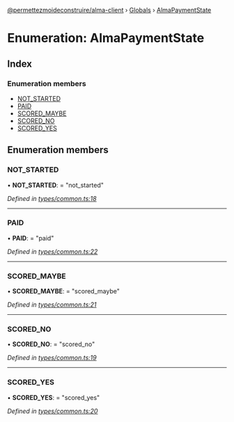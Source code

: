 [@permettezmoideconstruire/alma-client](../README.md) › [Globals](../globals.md) › [AlmaPaymentState](almapaymentstate.md)

# Enumeration: AlmaPaymentState

## Index

### Enumeration members

* [NOT_STARTED](almapaymentstate.md#not_started)
* [PAID](almapaymentstate.md#paid)
* [SCORED_MAYBE](almapaymentstate.md#scored_maybe)
* [SCORED_NO](almapaymentstate.md#scored_no)
* [SCORED_YES](almapaymentstate.md#scored_yes)

## Enumeration members

###  NOT_STARTED

• **NOT_STARTED**: = "not_started"

*Defined in [types/common.ts:18](https://github.com/permettez-moi-de-construire/alma-client/blob/23f101f/src/types/common.ts#L18)*

___

###  PAID

• **PAID**: = "paid"

*Defined in [types/common.ts:22](https://github.com/permettez-moi-de-construire/alma-client/blob/23f101f/src/types/common.ts#L22)*

___

###  SCORED_MAYBE

• **SCORED_MAYBE**: = "scored_maybe"

*Defined in [types/common.ts:21](https://github.com/permettez-moi-de-construire/alma-client/blob/23f101f/src/types/common.ts#L21)*

___

###  SCORED_NO

• **SCORED_NO**: = "scored_no"

*Defined in [types/common.ts:19](https://github.com/permettez-moi-de-construire/alma-client/blob/23f101f/src/types/common.ts#L19)*

___

###  SCORED_YES

• **SCORED_YES**: = "scored_yes"

*Defined in [types/common.ts:20](https://github.com/permettez-moi-de-construire/alma-client/blob/23f101f/src/types/common.ts#L20)*
